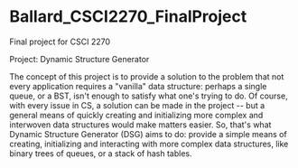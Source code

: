 # Ballard_CSCI2270_FinalProject
Final project for CSCI 2270

Project: Dynamic Structure Generator

  The concept of this project is to provide a solution to the problem that not every application requires a "vanilla" data structure: perhaps a single queue, or a BST, isn't enough to satisfy what one's trying to do. Of course, with every issue in CS, a solution can be made in the project -- but a general means of quickly creating and initializing more complex and interwoven data structures would make matters easier. So, that's what Dynamic Structure Generator (DSG) aims to do: provide a simple means of creating, initializing and interacting with more complex data structures, like binary trees of queues, or a stack of hash tables.
